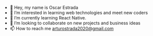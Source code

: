 - 👋 Hey, my name is Oscar Estrada
- 👀 I’m interested in learning web technologies and meet new coders
- 🌱 I’m currently learning React Native.
- 💞️ I’m looking to collaborate on new projects and business ideas
- 📫 How to reach me arturostrada2020@gmail.com

<!---
OscarStrada/OscarStrada is a ✨ special ✨ repository because its `README.md` (this file) appears on your GitHub profile.
You can click the Preview link to take a look at your changes.
--->
